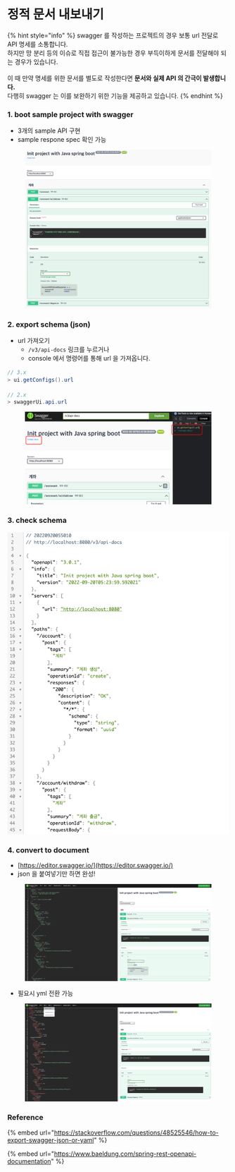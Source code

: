 # 정적 문서 내보내기

{% hint style="info" %}
swagger 를 작성하는 프로젝트의 경우 보통 url 전달로 API 명세를 소통합니다.\
하지만 망 분리 등의 이슈로 직접 접근이 불가능한 경우 부득이하게 문서를 전달해야 되는 경우가 있습니다.\
\
이 때 만약 명세를 위한 문서를 별도로 작성한다면 **문서와 실제 API 의 간극이 발생합니다.**\
다행히 swagger 는 이를 보완하기 위한 기능을 제공하고 있습니다.
{% endhint %}

### 1. boot sample project with swagger

* 3개의 sample API 구현
* sample respone spec 확인 가능

<figure><img src="../../../../.gitbook/assets/image (3) (3).png" alt=""><figcaption></figcaption></figure>

### 2. export schema (json)

* url 가져오기
  * `/v3/api-docs` 링크를 누르거나
  * console 에서 명령어를 통해 url 을 가져옵니다.

```java
// 3.x
> ui.getConfigs().url

// 2.x
> swaggerUi.api.url
```

<figure><img src="../../../../.gitbook/assets/image (15).png" alt=""><figcaption></figcaption></figure>

### 3. check schema

![](<../../../../.gitbook/assets/image (1) (3) (1).png>)

### 4. convert to document

* [https://editor.swagger.io/](https://editor.swagger.io/)
* json 을 붙여넣기만 하면 완성!

<figure><img src="../../../../.gitbook/assets/image (2) (3) (1).png" alt=""><figcaption></figcaption></figure>

* 필요시 yml 전환 가능

<figure><img src="../../../../.gitbook/assets/image (1) (2) (1).png" alt=""><figcaption></figcaption></figure>

### Reference

{% embed url="https://stackoverflow.com/questions/48525546/how-to-export-swagger-json-or-yaml" %}

{% embed url="https://www.baeldung.com/spring-rest-openapi-documentation" %}
